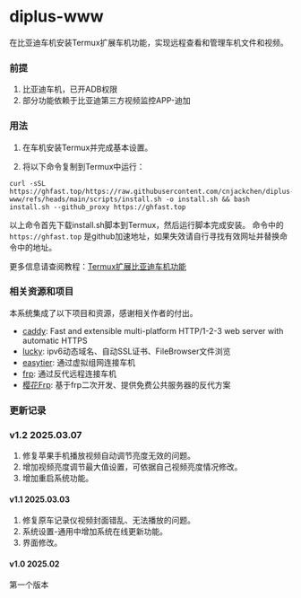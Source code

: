 # diplus-www

在比亚迪车机安装Termux扩展车机功能，实现远程查看和管理车机文件和视频。

### 前提
1. 比亚迪车机，已开ADB权限
2. 部分功能依赖于比亚迪第三方视频监控APP-迪加

### 用法
1. 在车机安装Termux并完成基本设置。

2. 将以下命令复制到Termux中运行：
```
curl -sSL https://ghfast.top/https://raw.githubusercontent.com/cnjackchen/diplus-www/refs/heads/main/scripts/install.sh -o install.sh && bash install.sh --github_proxy https://ghfast.top
```
以上命令首先下载install.sh脚本到Termux，然后运行脚本完成安装。
命令中的 `https://ghfast.top` 是github加速地址，如果失效请自行寻找有效网址并替换命令中的地址。


更多信息请查阅教程：[Termux扩展比亚迪车机功能](https://docs.qq.com/doc/DWHVwWE1RYVBES2Fz)


### 相关资源和项目
本系统集成了以下项目和资源，感谢相关作者的付出。
- [caddy](https://github.com/caddyserver/caddy): Fast and extensible multi-platform HTTP/1-2-3 web server with automatic HTTPS
- [lucky](https://github.com/gdy666/lucky): ipv6动态域名、自动SSL证书、FileBrowser文件浏览
- [easytier](https://github.com/EasyTier/EasyTier): 通过虚拟组网连接车机
- [frp](https://github.com/fatedier/frp): 通过反代远程连接车机
- [樱花Frp](https://www.natfrp.com): 基于frp二次开发、提供免费公共服务器的反代方案

### 更新记录

### v1.2 2025.03.07
1. 修复苹果手机播放视频自动调节亮度无效的问题。
2. 增加视频亮度调节最大值设置，可依据自己视频亮度情况修改。
3. 增加重启系统功能。

#### v1.1 2025.03.03
1. 修复原车记录仪视频封面错乱、无法播放的问题。
2. 系统设置-通用中增加系统在线更新功能。
3. 界面修改。

#### v1.0 2025.02
第一个版本
